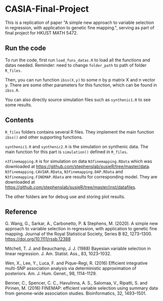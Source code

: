 # CASIA-Final-Project
This is a replication of paper "A simple new approach to variable selection in regression, with application to genetic fine mapping.", serving as part of final project for HKUST MATH 5472.

## Run the code

To run the code, first run `load_funs_datas.R` to load all the functions and datas needed. Reminder: need to change `folder_path` to path of folder `R_files`.

Then, you can run function `ibss(X,y)` to some n by p matrix X and n vector y. There are some other parameters for this function, which can be found in `ibss.R`.

You can also directly source simulation files such as `synthenic1.R` to see some results.

## Contents

`R_files` folders contains several R files. They implement the main function `ibss()` and other supporting functions.

`synthenic1.R` and `synthenic2.R` is the simulation on synthenic data. The main function for this part is `simulation()` defined in `R_files`.

`n3finemapping.R` is for simulation on data `N3finemapping.RData` which was downloaded at https://github.com/stephenslab/susieR/tree/master/data. `N3finemapping.CAVIAR.RData`, `N3finemapping.DAP.RData` and `N3finemapping.FINEMAP.RData` are results for corresponding model. They are downloaded at https://github.com/stephenslab/susieR/tree/master/inst/datafiles.

The other folders are for debug use and storing plot results.

## Reference

G. Wang, G., Sarkar, A., Carbonetto, P. \& Stephens, M. (2020). A simple new approach to variable selection in regression, with application to genetic fine mapping. Journal of the Royal Statistical Society, Series B 82, 1273–1300. https://doi.org/10.1111/rssb.12388

Mitchell, T. J. and Beauchamp, J. J. (1988) Bayesian variable selection in linear regression. J. Am. Statist. Ass., 83, 1023–1032.

Wen, X., Lee, Y., Luca, F. and Pique-Regi, R. (2016) Efficient integrative multi-SNP association analysis via deterministic approximation of posteriors. Am. J. Hum. Genet., 98, 1114–1129.

Benner, C., Spencer, C. C., Havulinna, A. S., Salomaa, V., Ripatti, S. and Pirinen, M. (2016) FINEMAP: efficient variable selection using summary data from genome-wide association studies. Bioinformatics, 32, 1493–1501.
